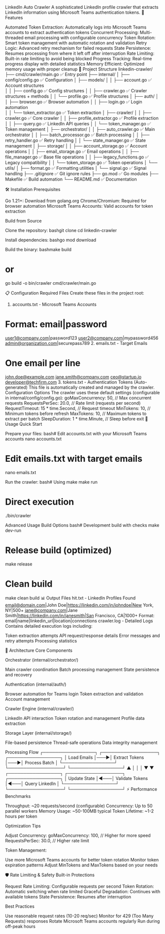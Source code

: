 LinkedIn Auto Crawler
A sophisticated LinkedIn profile crawler that extracts LinkedIn information using Microsoft Teams authentication tokens.
🚀 Features

Automated Token Extraction: Automatically logs into Microsoft Teams accounts to extract authentication tokens
Concurrent Processing: Multi-threaded email processing with configurable concurrency
Token Rotation: Smart token management with automatic rotation and validation
Retry Logic: Advanced retry mechanism for failed requests
State Persistence: Resumes processing from where it left off after interruption
Rate Limiting: Built-in rate limiting to avoid being blocked
Progress Tracking: Real-time progress display with detailed statistics
Memory Efficient: Optimized memory usage with proper cleanup
📁 Project Structure
linkedin-crawler/
├── cmd/crawler/main.go                ✅ Entry point
├── internal/
│   ├── config/config.go              ✅ Configuration
│   ├── models/
│   │   ├── account.go                ✅ Account structures  
│   │   ├── config.go                 ✅ Config structures
│   │   ├── crawler.go                ✅ Crawler structures + methods
│   │   └── profile.go                ✅ Profile structures
│   ├── auth/
│   │   ├── browser.go                ✅ Browser automation
│   │   ├── login.go                  ✅ Login automation  
│   │   └── token_extractor.go        ✅ Token extraction
│   ├── crawler/
│   │   ├── crawler.go                ✅ Core crawler
│   │   ├── profile_extractor.go      ✅ Profile extraction
│   │   ├── query.go                  ✅ LinkedIn API queries
│   │   └── token_manager.go          ✅ Token management
│   ├── orchestrator/
│   │   ├── auto_crawler.go           ✅ Main orchestrator
│   │   ├── batch_processor.go        ✅ Batch processing
│   │   ├── retry_handler.go          ✅ Retry handling
│   │   └── state_manager.go          ✅ State management
│   ├── storage/
│   │   ├── account_storage.go        ✅ Account operations
│   │   ├── email_storage.go          ✅ Email operations
│   │   ├── file_manager.go           ✅ Base file operations
│   │   ├── legacy_functions.go       ✅ Legacy compatibility
│   │   └── token_storage.go          ✅ Token operations
│   └── utils/
│       ├── format.go                 ✅ Formatting utilities
│       └── signal.go                 ✅ Signal handling
├── .gitignore                        ✅ Git ignore rules
├── go.mod                            ✅ Go modules
├── Makefile                          ✅ Build automation
└── README.md                         ✅ Documentation

🛠️ Installation
Prerequisites

Go 1.21+: Download from golang.org
Chrome/Chromium: Required for browser automation
Microsoft Teams Accounts: Valid accounts for token extraction

Build from Source

Clone the repository:
bashgit clone <repository-url>
cd linkedin-crawler

Install dependencies:
bashgo mod download

Build the binary:
bashmake build
# or
go build -o bin/crawler cmd/crawler/main.go


📋 Configuration
Required Files
Create these files in the project root:
1. accounts.txt - Microsoft Teams Accounts
# Format: email|password
user1@company.com|password123
user2@company.com|mypassword456
admin@organization.com|securepass789
2. emails.txt - Target Emails
# One email per line
john.doe@example.com
jane.smith@company.com
ceo@startup.io
developer@techfirm.com
3. tokens.txt - Authentication Tokens (Auto-generated)
This file is automatically created and managed by the crawler.
Configuration Options
The crawler uses these default settings (configurable in internal/config/config.go):
goMaxConcurrency:   50,          // Max concurrent requests
RequestsPerSec:   20.0,        // Rate limit (requests per second)
RequestTimeout:   15 * time.Second,  // Request timeout
MinTokens:        10,          // Minimum tokens before refresh
MaxTokens:        10,          // Maximum tokens to extract per batch
SleepDuration:    1 * time.Minute,   // Sleep before exit
🚀 Usage
Quick Start

Prepare your files:
bash# Edit accounts.txt with your Microsoft Teams accounts
nano accounts.txt

# Edit emails.txt with target emails
nano emails.txt

Run the crawler:
bash# Using make
make run

# Direct execution
./bin/crawler


Advanced Usage
Build Options
bash# Development build with checks
make dev-run

# Release build (optimized)
make release

# Clean build
make clean build
📊 Output Files
hit.txt - LinkedIn Profiles Found
email@domain.com|John Doe|https://linkedin.com/in/johndoe|New York, NY|500+
jane@company.com|Jane Smith|https://linkedin.com/in/janesmith|San Francisco, CA|1000+
Format: email|name|linkedin_url|location|connections
crawler.log - Detailed Logs
Contains detailed execution logs including:

Token extraction attempts
API request/response details
Error messages and retry attempts
Processing statistics

🔧 Architecture
Core Components

Orchestrator (internal/orchestrator/)

Main crawler coordination
Batch processing management
State persistence and recovery


Authentication (internal/auth/)

Browser automation for Teams login
Token extraction and validation
Account management


Crawler Engine (internal/crawler/)

LinkedIn API interaction
Token rotation and management
Profile data extraction


Storage Layer (internal/storage/)

File-based persistence
Thread-safe operations
Data integrity management



Processing Flow
┌─────────────────┐    ┌──────────────────┐    ┌─────────────────┐
│   Load Emails   │───▶│  Extract Tokens  │───▶│  Process Batch  │
└─────────────────┘    └──────────────────┘    └─────────────────┘
         ▲                       │                       │
         │                       ▼                       ▼
┌─────────────────┐    ┌──────────────────┐    ┌─────────────────┐
│  Update State   │◀───│  Validate Tokens │◀───│   Query LinkedIn │
└─────────────────┘    └──────────────────┘    └─────────────────┘
⚡ Performance
Benchmarks

Throughput: ~20 requests/second (configurable)
Concurrency: Up to 50 parallel workers
Memory Usage: ~50-100MB typical
Token Lifetime: ~1-2 hours per token

Optimization Tips

Adjust Concurrency:
goMaxConcurrency: 100,  // Higher for more speed
RequestsPerSec: 30.0, // Higher rate limit

Token Management:

Use more Microsoft Teams accounts for better token rotation
Monitor token expiration patterns
Adjust MinTokens and MaxTokens based on your needs



🛡️ Rate Limiting & Safety
Built-in Protections

Request Rate Limiting: Configurable requests per second
Token Rotation: Automatic switching when rate limited
Graceful Degradation: Continues with available tokens
State Persistence: Resumes after interruption

Best Practices

Use reasonable request rates (10-20 req/sec)
Monitor for 429 (Too Many Requests) responses
Rotate Microsoft Teams accounts regularly
Run during off-peak hours